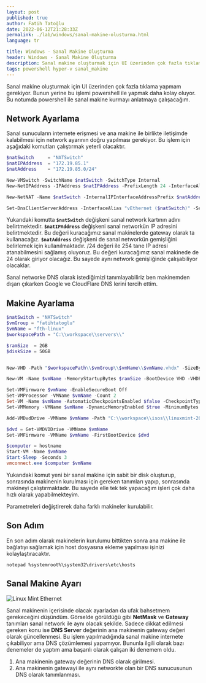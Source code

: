 ```yaml
---
layout: post
published: true
author: Fatih Tatoğlu
date: 2022-06-12T21:28:33Z
permalink: ./lab/windows/sanal-makine-olusturma.html
language: tr

title: Windows - Sanal Makine Oluşturma
header: Windows - Sanal Makine Oluşturma
description: Sanal makine oluşturmak için UI üzerinden çok fazla tıklama yapmam gerekiyor. Bunun yerine bu işlemi powershell ile yapmak daha kolay oluyor.
tags: powershell hyper-v sanal_makine
---
```


Sanal makine oluşturmak için UI üzerinden çok fazla tıklama yapmam gerekiyor. Bunun yerine bu işlemi powershell ile yapmak daha kolay oluyor. Bu notumda powershell ile sanal makine kurmayı anlatmaya çalışacağım.

## Network Ayarlama

Sanal sunucuların internete erişmesi ve ana makine ile birlikte iletişimde kalabilmesi için network ayarının doğru yapılması gerekiyor. Bu işlem için aşağıdaki komutları çalıştırmak yeterli olacaktır.

```powershell
$natSwitch     = "NATSwitch"
$natIPAddress  = "172.19.85.1"
$natAddress    = "172.19.85.0/24"

New-VMSwitch -SwitchName $natSwitch -SwitchType Internal
New-NetIPAddress -IPAddress $natIPAddress -PrefixLength 24 -InterfaceAlias "vEthernet ($natSwitch)"

New-NetNAT -Name $natSwitch -InternalIPInterfaceAddressPrefix $natAddress

Set-DnsClientServerAddress -InterfaceAlias "vEthernet ($natSwitch)" -ServerAddresses ("8.8.8.8","1.1.1.1")
```

Yukarıdaki komutta **`$natSwitch`** değişkeni sanal network kartının adını belirtmektedir. **`$natIPAddress`** değişkeni sanal networkün IP adresini belirtmektedir. Bu değeri kuracağımız sanal makinelerde gateway olarak ta kullanacağız. **`$natAddress`** değişkeni de sanal networkün gemişliğini belirlemek için kullanılmaktadır. /24 değeri ile 254 tane IP adresi atanabilmesini sağlamış oluyoruz. Bu değeri kuracağımız sanal makinede de 24 olarak giriyor olacağız. Bu sayede aynı network genişliğinde çalışabiliyor olacaklar.

Sanal networke DNS olarak istediğimizi tanımlayabiliriz ben makinemden dışarı çıkarken Google ve CloudFlare DNS lerini tercih ettim.

## Makine Ayarlama

```powershell
$natSwitch = "NATSwitch"
$vmGroup = "fatihtatoglu"
$vmName = "fth-linux"
$workspacePath = "C:\\workspace\\servers\\"

$ramSize  = 2GB 
$diskSize = 50GB


New-VHD -Path "$workspacePath\\$vmGroup\\$vmName\\$vmName.vhdx" -SizeBytes $diskSize -Fixed -BlockSizeBytes 1MB

New-VM -Name $vmName -MemoryStartupBytes $ramSize -BootDevice VHD -VHDPath "$workspacePath\\$vmGroup\\$vmName\\$vmName.vhdx" -Path "$workspacePath\\$vmGroup" -Generation 2 -Switch $natSwitch

Set-VMFirmware $vmName -EnableSecureBoot Off
Set-VMProcessor -VMName $vmName -Count 2
Set-VM -Name $vmName -AutomaticCheckpointsEnabled $false -CheckpointType Disabled
Set-VMMemory -VMName $vmName -DynamicMemoryEnabled $true -MinimumBytes ($ramSize / 16) -StartupBytes ($ramSize / 8) -MaximumBytes $ramSize

Add-VMDvdDrive -VMName $vmName -Path "C:\\workspace\\isos\\linuxmint-20.3-xfce-64bit.iso"

$dvd = Get-VMDVDDrive -VMName $vmName
Set-VMFirmware -VMName $vmName -FirstBootDevice $dvd

$computer = hostname
Start-VM -Name $vmName
Start-Sleep -Seconds 3
vmconnect.exe $computer $vmName
```

Yukarıdaki komut yeni bir sanal makine için sabit bir disk oluşturup, sonrasında makinenin kurulması için gereken tanımları yapıp, sonrasında makineyi çalıştırmaktadır. Bu sayede elle tek tek yapacağım işleri çok daha hızlı olarak yapabilmekteyim.

Parametreleri değiştirerek daha farklı makineler kurulabilir.

## Son Adım

En son adım olarak makinelerin kurulumu bittikten sonra ana makine ile bağlatıyı sağlamak için host dosyasına ekleme yapılması işinizi kolaylaştıracaktır.

```shell
notepad %systemroot%\system32\drivers\etc\hosts
```

## Sanal Makine Ayarı

![Linux Mint Ethernet](../../../image/linux-mint-eth0.png "Linux Mint Ethernet")

Sanal makinenin içerisinde olacak ayarladan da ufak bahsetmem gerekeceğini düşündüm. Görselde görüldüğü gibi **NetMask** ve **Gateway** tanımları sanal network ile aynı olacak şekilde. Sadece dikkat edilmesi gereken konu ise **DNS Server** değerinin ana makinenin gateway değeri olarak güncellenmesi. Bu işlem yapılmadığında sanal makine internete çıkabiliyor ama DNS çözümlemesi yapamıyor. Bununla ilgili olarak bazı denemeler de yaptım ama başarılı olarak çalışan iki denemem oldu.

1. Ana makinenin gateway değerinin DNS olarak girilmesi.
2. Ana makinenin gatewayi ile aynı networkte olan bir DNS sunucusunun DNS olarak tanımlanması.
